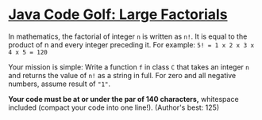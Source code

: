 # [Java Code Golf: Large Factorials](https://www.codewars.com/kata/java-code-golf-large-factorials "https://www.codewars.com/kata/5a5817c4b3bfa8a8c900005e")

In mathematics, the factorial of integer `n` is written as `n!`. It is equal to the product of n and every integer preceding it. For example: `5! = 1 x 2 x 3 x 4 x 5 = 120`

Your mission is simple: Write a function `f` in class `C` that takes an integer `n` and returns the value of `n!` as a string in full. For zero and all negative numbers, assume result of `"1"`.

**Your code must be at or under the par of 140 characters,** whitespace included (compact your code into one line!). (Author's best: 125)
